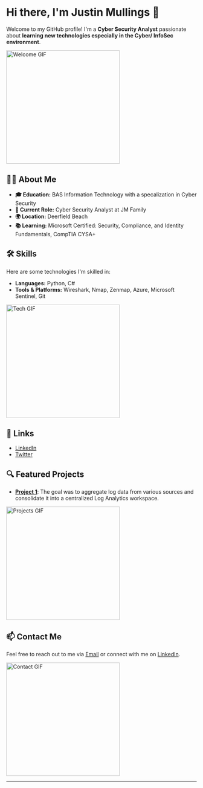 <!-- Header Section with GIF -->
<h1>Hi there, I'm <strong>Justin Mullings</strong> 👋</h1>
<p>Welcome to my GitHub profile! I'm a <strong>Cyber Security Analyst</strong> passionate about <strong> learning new technologies especially in the Cyber/ InfoSec environment</strong>.</p>
<img src="https://i.giphy.com/media/v1.Y2lkPTc5MGI3NjExMmluYTNhaGtwdWFweWFpbHYwZnc1OHJhczgwZTlyajB1eWN6MzNxYiZlcD12MV9pbnRlcm5hbF9naWZfYnlfaWQmY3Q9Zw/B4dt6rXq6nABilHTYM/giphy.gif" alt="Welcome GIF" width="300" />

<!-- About Me Section -->
<h2>👨‍💻 About Me</h2>
<ul>
  <li><strong>🎓 Education:</strong> BAS Information Technology with a specalization in Cyber Security</li>
  <li><strong>💼 Current Role:</strong> Cyber Security Analyst at JM Family</li>
  <li><strong>🌍 Location:</strong> Deerfield Beach</li>
  <li><strong>📚 Learning:</strong> Microsoft Certified: Security, Compliance, and Identity Fundamentals, CompTIA CYSA+</li>
</ul>

<!-- Skills Section with GIF -->
<h2>🛠️ Skills</h2>
<p>Here are some technologies I'm skilled in:</p>
<ul>
  <li><strong>Languages:</strong> Python, C#</li>
  <li><strong>Tools & Platforms:</strong> Wireshark, Nmap, Zenmap, Azure, Microsoft Sentinel, Git</li>
</ul>
<img src="https://media1.giphy.com/media/v1.Y2lkPTc5MGI3NjExa2c5eXFjYjBxMXR3eTkzeTQxb2hvYTBqeHY5b3ZwbWVwbHpkaWVocSZlcD12MV9pbnRlcm5hbF9naWZfYnlfaWQmY3Q9Zw/eCqFYAVjjDksg/200.webp" alt="Tech GIF" width="300" />

<!-- Links Section -->
<h2>🔗 Links</h2>
<ul>
  <li><a href="https://www.linkedin.com/in/justin-mullings-552aa3199/" target="_blank">LinkedIn</a></li>
  <li><a href="https://twitter.com/CyberJustin_" target="_blank">Twitter</a></li>
</ul>


<!-- Featured Projects Section -->
<h2>🔍 Featured Projects</h2>
<ul>
  <li><strong><a href="https://github.com/Justincyber/Azure-SOC" target="_blank">Project 1</a></strong>: The goal was to aggregate log data from various sources and consolidate it into a centralized Log Analytics workspace.
</ul>
<img src="https://media1.giphy.com/media/v1.Y2lkPTc5MGI3NjExZWdvamk2ampyZmtnb2NxOTh0c2JsYXgzdTQ0bHFhMzNseGk5Y2RnbiZlcD12MV9pbnRlcm5hbF9naWZfYnlfaWQmY3Q9Zw/RDZo7znAdn2u7sAcWH/giphy.webp" alt="Projects GIF" width="300" />

<!-- Contact Section -->
<h2>📫 Contact Me</h2>
<p>Feel free to reach out to me via <a href="Justin.Mullings@jmfamily.com">Email</a> or connect with me on <a href="https://https://www.linkedin.com/in/justin-mullings-552aa3199/" target="_blank">LinkedIn</a>.</p>
<img src="https://media0.giphy.com/media/v1.Y2lkPTc5MGI3NjExNDFhOTJvNmRzcmhsOXVuZnNqNjJtdm16aWZkaHFsMDhrNHJodGRpNyZlcD12MV9pbnRlcm5hbF9naWZfYnlfaWQmY3Q9Zw/YmjleYhDTUiYw/giphy.webp" alt="Contact GIF" width="300" />

<!-- Footer Section -->
<hr>
